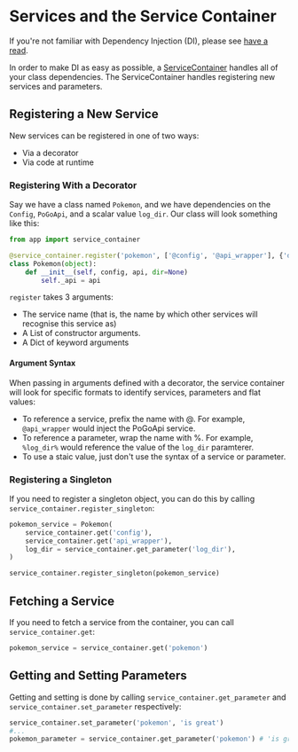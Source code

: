 # Services and the Service Container
If you're not familiar with Dependency Injection (DI), please see [have a read](https://en.wikipedia.org/wiki/Dependency_injection#Examples).

In order to make DI as easy as possible, a [ServiceContainer](../app/service_container.py) handles all of your class 
dependencies. The ServiceContainer handles registering new services and parameters.

## Registering a New Service

New services can be registered in one of two ways:

 - Via a decorator
 - Via code at runtime


### Registering With a Decorator

Say we have a class named `Pokemon`, and we have dependencies on the `Config`, `PoGoApi`, and a scalar value `log_dir`. 
Our class will look something like this:

```python
from app import service_container

@service_container.register('pokemon', ['@config', '@api_wrapper'], {'dir': '%log_dir%'})
class Pokemon(object):
    def __init__(self, config, api, dir=None)
        self._api = api
```

`register` takes 3 arguments:

 - The service name (that is, the name by which other services will recognise this service as)
 - A List of constructor arguments.
 - A Dict of keyword arguments

#### Argument Syntax
When passing in arguments defined with a decorator, the service container will look for specific formats to identify 
services, parameters and flat values:

- To reference a service, prefix the name with @. For example, `@api_wrapper` would inject the PoGoApi service.
- To reference a parameter, wrap the name with %. For example, `%log_dir%` would reference the value of the `log_dir` paramterer.
- To use a staic value, just don't use the syntax of a service or parameter.

### Registering a Singleton

If you need to register a singleton object, you can do this by calling `service_container.register_singleton`:

```python
pokemon_service = Pokemon(
    service_container.get('config'),
    service_container.get('api_wrapper'),
    log_dir = service_container.get_parameter('log_dir'),
)

service_container.register_singleton(pokemon_service)
```

## Fetching a Service

If you need to fetch a service from the container, you can call `service_container.get`:

```python
pokemon_service = service_container.get('pokemon')
```

## Getting and Setting Parameters

Getting and setting is done by calling `service_container.get_parameter` and  `service_container.set_parameter` 
respectively:

```python
service_container.set_parameter('pokemon', 'is great')
#... 
pokemon_parameter = service_container.get_parameter('pokemon') # 'is great'
```
